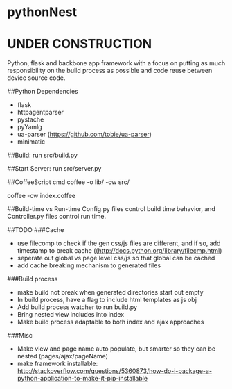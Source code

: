 pythonNest
=====

# UNDER CONSTRUCTION

Python, flask and backbone app framework with a focus on putting as much responsibility on the build process as possible and code reuse between device source code.

##Python Dependencies
* flask
* httpagentparser
* pystache
* pyYamlg
* ua-parser (https://github.com/tobie/ua-parser)
* minimatic

##Build:
run src/build.py

##Start Server:
run src/server.py

##CoffeeScript cmd
coffee -o lib/ -cw src/

coffee -cw index.coffee

##Build-time vs Run-time
Config.py files control build time behavior, and Controller.py files control run time.

##TODO
###Cache 
* use filecomp to check if the gen css/js files are different, and if so, add timestamp to break cache ((http://docs.python.org/library/filecmp.html)
* seperate out global vs page level css/js so that global can be cached
* add cache breaking mechanism to generated files

###Build process
* make build not break when generated directories start out empty
* In build process, have a flag to include html templates as js obj
* Add build process watcher to run build.py
* Bring nested view includes into index
* Make build process adaptable to both index and ajax approaches

###Misc
* Make view and page name auto populate, but smarter so they can be nested (pages/ajax/pageName)
* make framework installable: http://stackoverflow.com/questions/5360873/how-do-i-package-a-python-application-to-make-it-pip-installable